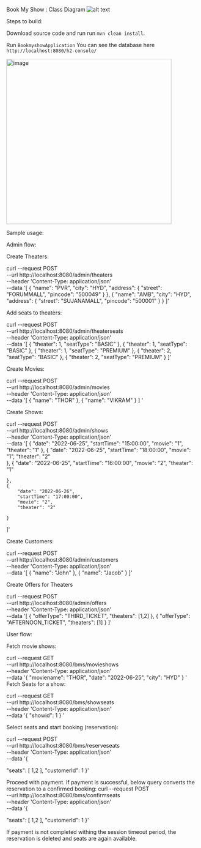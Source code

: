 Book My Show : Class Diagram
![alt text](https://i.imgur.com/Tnoj8eT.png)

Steps to build:

Download source code and run run `mvn clean install`.

Run `BookmyshowApplication` 
You can see the database here `http://localhost:8080/h2-console/` 

<img width="432" alt="image" src="https://user-images.githubusercontent.com/1450268/176239846-75776627-73ad-4f03-876e-16748a89153f.png">

Sample usage:

Admin flow:

Create Theaters:

curl --request POST \
  --url http://localhost:8080/admin/theaters \
  --header 'Content-Type: application/json' \
  --data '[
  {
    "name": "PVR",
    "city": "HYD",
    "address": {
      "street": "FORUMMALL",
      "pincode": "500049"
    }
  },
  {
    "name": "AMB",
    "city": "HYD",
    "address": {
      "street": "SUJANAMALL",
      "pincode": "500001"
    }
  }
]'

Add seats to theaters:

curl --request POST \
  --url http://localhost:8080/admin/theaterseats \
  --header 'Content-Type: application/json' \
  --data '[
  {
    "theater": 1,
		"seatType": "BASIC"
  },
 {
    "theater": 1,
	 		"seatType": "BASIC"
  },
	{
    "theater": 1,
		"seatType": "PREMIUM"
  },
	{
    "theater": 2,
		"seatType": "BASIC"
  },
	{
    "theater": 2,
		"seatType": "PREMIUM"
  }
]'

Create Movies:

curl --request POST \
  --url http://localhost:8080/admin/movies \
  --header 'Content-Type: application/json' \
  --data '[
	{
		"name": "THOR"
	},
	{
		"name": "VIKRAM"
	}
 ]
'

Create Shows:

curl --request POST \
  --url http://localhost:8080/admin/shows \
  --header 'Content-Type: application/json' \
  --data '[
	{
		"date": "2022-06-25",
		"startTime": "15:00:00",
		"movie": "1",
		"theater": "1"
	},
	{
		"date": "2022-06-25",
		"startTime": "18:00:00",
		"movie": "1",
		"theater": "2"		
	},
	{
		"date": "2022-06-25",
		"startTime": "16:00:00",
		"movie": "2",
		"theater": "1"

	},
	{
		"date": "2022-06-26",
		"startTime": "17:00:00",
		"movie": "2",
		"theater": "2"
		
	}
]'

Create Customers:

curl --request POST \
  --url http://localhost:8080/admin/customers \
  --header 'Content-Type: application/json' \
  --data '[
  {
    "name": "John"
  },
 {
    "name": "Jacob"
  }
]'

Create Offers for Theaters

curl --request POST \
  --url http://localhost:8080/admin/offers \
  --header 'Content-Type: application/json' \
  --data '[
  {
    "offerType": "THIRD_TICKET",
		"theaters": [1,2]
  },
 {
    "offerType": "AFTERNOON_TICKET",
		"theaters": [1]
  }
]'

User flow:

Fetch movie shows:

curl --request GET \
  --url http://localhost:8080/bms/movieshows \
  --header 'Content-Type: application/json' \
  --data '{
"moviename": "THOR", 
"date": "2022-06-25",
"city": "HYD"
}
'
Fetch Seats for a show:

curl --request GET \
  --url http://localhost:8080/bms/showseats \
  --header 'Content-Type: application/json' \
  --data '{
"showid": 1
}
'

Select seats and start booking (reservation):

curl --request POST \
  --url http://localhost:8080/bms/reserveseats \
  --header 'Content-Type: application/json' \
  --data '{
	
  "seats": [
    1,2
  ],
  "customerId": 1
}'

Proceed with payment. 
If payment is successful, below query converts the reservation to a confirmed booking:
curl --request POST \
  --url http://localhost:8080/bms/confirmseats \
  --header 'Content-Type: application/json' \
  --data '{
	
  "seats": [
    1,2
  ],
  "customerId": 1
}'

If payment is not completed withing the session timeout period, the reservation is deleted and seats are again available.

